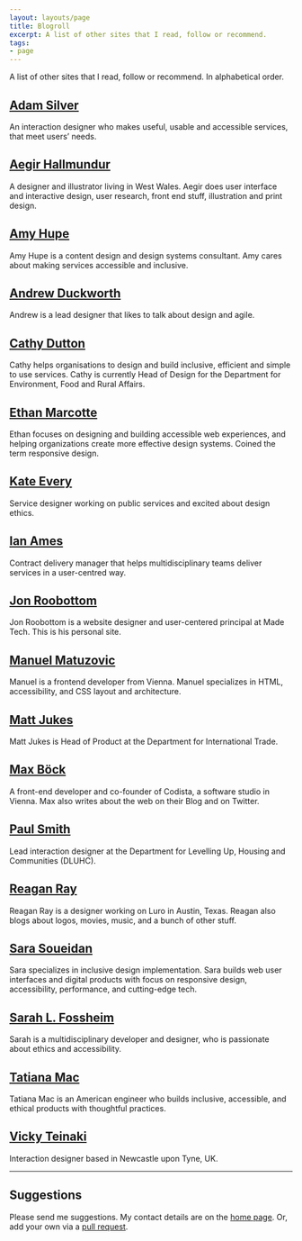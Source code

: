 ```yaml
---
layout: layouts/page
title: Blogroll
excerpt: A list of other sites that I read, follow or recommend.
tags:
- page
---
```


A list of other sites that I read, follow or recommend. In alphabetical order.

## [Adam Silver](https://adamsilver.io/)
An interaction designer who makes useful, usable and accessible services, that meet users’ needs.

## [Aegir Hallmundur](http://aegir.org/)
A designer and illustrator living in West Wales. Aegir does user interface and interactive design, user research, front end stuff, illustration and print design.

## [Amy Hupe](https://amyhupe.co.uk/)
Amy Hupe is a content design and design systems consultant. Amy cares about making services accessible and inclusive.

## [Andrew Duckworth](https://grillopress.github.io/)
Andrew is a lead designer that likes to talk about design and agile.

## [Cathy Dutton](https://cathydutton.co.uk/)
Cathy helps organisations to design and build inclusive, efficient and simple to use services. Cathy is currently Head of Design for the Department for Environment, Food and Rural Affairs.

## [Ethan Marcotte](https://ethanmarcotte.com/)
Ethan focuses on designing and building accessible web experiences, and helping organizations create more effective design systems. Coined the term responsive design.

## [Kate Every](https://kate-every.medium.com/)
Service designer working on public services and excited about design ethics.

## [Ian Ames](https://ames.world/)
Contract delivery manager that helps multidisciplinary teams deliver services in a user-centred way.

## [Jon Roobottom](https://roobottom.com/)
Jon Roobottom is a website designer and user-centered principal at Made Tech. This is his personal site.

## [Manuel Matuzovic](https://www.matuzo.at/)
Manuel is a frontend developer from Vienna. Manuel specializes in HTML, accessibility, and CSS layout and architecture.

## [Matt Jukes](https://digitalbydefault.com/)
Matt Jukes is Head of Product at the Department for International Trade.

## [Max Böck](https://mxb.dev/)
A front-end developer and co-founder of Codista, a software studio in Vienna.
Max also writes about the web on their Blog and on Twitter.

## [Paul Smith](https://paulsmith.site/)
Lead interaction designer at the Department for Levelling Up, Housing and Communities (DLUHC).

## [Reagan Ray](https://reaganray.com/)
Reagan Ray is a designer working on Luro in Austin, Texas. Reagan also blogs about logos, movies, music, and a bunch of other stuff.

## [Sara Soueidan](https://www.sarasoueidan.com/)
Sara specializes in inclusive design implementation. Sara builds web user interfaces and digital products with focus on responsive design, accessibility, performance, and cutting-edge tech.

## [Sarah L. Fossheim](https://fossheim.io/)
Sarah is a multidisciplinary developer and designer, who is passionate about ethics and accessibility.

## [Tatiana Mac](https://www.tatianamac.com/)
Tatiana Mac is an American engineer who builds inclusive, accessible, and ethical products with thoughtful practices.

## [Vicky Teinaki](https://www.vickyteinaki.com)
Interaction designer based in Newcastle upon Tyne, UK.

***

## Suggestions

Please send me suggestions. My contact details are on the [home page](/). Or, add your own via a [pull request](https://github.com/benjystanton/benjystanton.github.io/blob/main/src/blogroll.md).

<!-- https://matthiasott.com/ -->
<!-- https://hollidazed.co.uk/ -->
<!-- https://www.craigabbott.co.uk/ -->
<!-- https://gilest.org/ -->
<!-- https://loudowne.com/ -->
<!-- https://www.gerireid.com/ -->
<!-- https://chriscoyier.net/ -->
<!-- hidde.blog -->
<!-- https://www.claragreo.com/writing/ -->